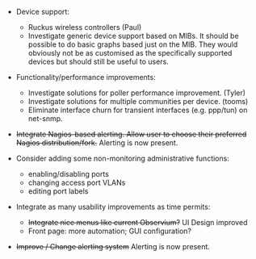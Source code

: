 - Device support:
    - Ruckus wireless controllers (Paul)
    - Investigate generic device support based on MIBs.  It should be
      possible to do basic graphs based just on the MIB.  They would
      obviously not be as customised as the specifically supported devices
      but should still be useful to users.

- Functionality/performance improvements:
    - Investigate solutions for poller performance improvement. (Tyler)
    - Investigate solutions for multiple communities per device. (tooms)
    - Eliminate interface churn for transient interfaces (e.g. ppp/tun) on
      net-snmp.

- ~~Integrate Nagios-based alerting.  Allow user to choose their preferred
  Nagios distribution/fork.~~ Alerting is now present.

- Consider adding some non-monitoring administrative functions:
    - enabling/disabling ports
    - changing access port VLANs
    - editing port labels

- Integrate as many usability improvements as time permits:
    - ~~Integrate nice menus like current Observium?~~ UI Design improved
    - Front page: more automation; GUI configuration?

- ~~Improve / Change alerting system~~ Alerting is now present.
